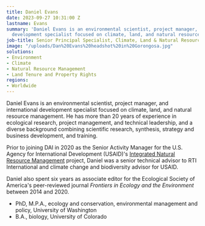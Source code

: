 ```yaml
---
title: Daniel Evans
date: 2023-09-27 10:31:00 Z
lastname: Evans
summary: 'Daniel Evans is an environmental scientist, project manager, and international
  development specialist focused on climate, land, and natural resource management. '
job-title: Senior Principal Specialist, Climate, Land & Natural Resources
image: "/uploads/Dan%20Evans%20headshot%20in%20Gorongosa.jpg"
solutions:
- Environment
- Climate
- Natural Resource Management
- Land Tenure and Property Rights
regions:
- Worldwide
---
```


Daniel Evans is an environmental scientist, project manager, and international development specialist focused on climate, land, and natural resource management. He has more than 20 years of experience in ecological research, project management, and technical leadership, and a diverse background combining scientific research, synthesis, strategy and business development, and training.

Prior to joining DAI in 2020 as the Senior Activity Manager for the U.S. Agency for International Development (USAID)'s [Integrated Natural Resource Management](https://www.dai.com/our-work/projects/worldwide-integrated-natural-resource-management-inrm) project, Daniel was a senior technical advisor to RTI International and climate change and biodiversity advisor for USAID.

Daniel also spent six years as associate editor for the Ecological Society of America's peer-reviewed journal *Frontiers in Ecology and the Environment* between 2014 and 2020.

* PhD, M.P.A., ecology and conservation, environmental management and policy, University of Washington
* B.A., biology, University of Colorado 